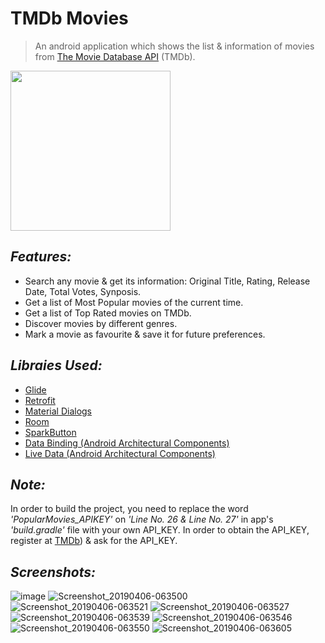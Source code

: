 # TMDb Movies
> An android application which shows the list & information of movies from [The Movie Database API](https://www.themoviedb.org) (TMDb).

<img height="256px" src=https://pbs.twimg.com/profile_images/789117657714831361/zGfknUu8_400x400.jpg />


## *Features:*
- Search any movie & get its information: Original Title, Rating, Release Date, Total Votes, Synposis.
- Get a list of Most Popular movies of the current time.
- Get a list of Top Rated movies on TMDb.
- Discover movies by different genres.
- Mark a movie as favourite & save it for future preferences.




## *Libraies Used:*
- [Glide](https://github.com/bumptech/glide)
- [Retrofit](https://github.com/square/retrofit)
- [Material Dialogs](https://github.com/afollestad/material-dialogs)
- [Room](https://developer.android.com/topic/libraries/architecture/room)
- [SparkButton](https://github.com/varunest/SparkButton)
- [Data Binding (Android Architectural Components)](https://developer.android.com/topic/libraries/data-binding)
- [Live Data (Android Architectural Components)](https://developer.android.com/topic/libraries/architecture/livedata)


## *Note:*
In order to build the project, you need to replace the word *'PopularMovies_APIKEY'* on *'Line No. 26 & Line No. 27'* in app's *'build.gradle'* file with your own API_KEY. In order to obtain the API_KEY, register at [TMDb](https://www.themoviedb.org)) & ask for the API_KEY.


## *Screenshots:*

![image](https://user-images.githubusercontent.com/38679082/55663200-1e862a00-5839-11e9-8340-8a486437f09d.png)
![Screenshot_20190406-063500](https://user-images.githubusercontent.com/38679082/55663209-3198fa00-5839-11e9-85be-aa23cd1045a0.jpeg)
![Screenshot_20190406-063521](https://user-images.githubusercontent.com/38679082/55663210-32319080-5839-11e9-9ddf-2061ca806922.jpeg)
![Screenshot_20190406-063527](https://user-images.githubusercontent.com/38679082/55663211-32319080-5839-11e9-9e4a-da5d5a6f9be2.jpeg)
![Screenshot_20190406-063539](https://user-images.githubusercontent.com/38679082/55663212-32319080-5839-11e9-928e-09ac2491a0c1.jpeg)
![Screenshot_20190406-063546](https://user-images.githubusercontent.com/38679082/55663213-32ca2700-5839-11e9-9ee7-7dd7db45f9dc.jpeg)
![Screenshot_20190406-063550](https://user-images.githubusercontent.com/38679082/55663214-32ca2700-5839-11e9-835b-4c698cd60cdf.jpeg)
![Screenshot_20190406-063605](https://user-images.githubusercontent.com/38679082/55663215-3362bd80-5839-11e9-998d-42fc9ff43630.jpeg)
